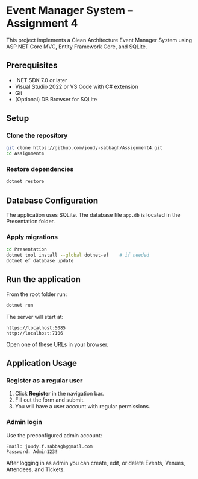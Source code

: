 # Event Manager System – Assignment 4

This project implements a Clean Architecture Event Manager System using ASP.NET Core MVC, Entity Framework Core, and SQLite.

## Prerequisites

* .NET SDK 7.0 or later
* Visual Studio 2022 or VS Code with C# extension
* Git
* (Optional) DB Browser for SQLite

## Setup

### Clone the repository

```bash
git clone https://github.com/joudy-sabbagh/Assignment4.git
cd Assignment4
```

### Restore dependencies

```bash
dotnet restore
```

## Database Configuration

The application uses SQLite. The database file `app.db` is located in the Presentation folder.

### Apply migrations

```bash
cd Presentation
dotnet tool install --global dotnet-ef    # if needed
dotnet ef database update
```

## Run the application

From the root folder run:

```bash
dotnet run 
```

The server will start at:

```
https://localhost:5085
http://localhost:7106
```

Open one of these URLs in your browser.

## Application Usage

### Register as a regular user

1. Click **Register** in the navigation bar.
2. Fill out the form and submit.
3. You will have a user account with regular permissions.

### Admin login

Use the preconfigured admin account:

```
Email: joudy.f.sabbagh@gmail.com
Password: Admin123!
```

After logging in as admin you can create, edit, or delete Events, Venues, Attendees, and Tickets.
